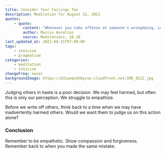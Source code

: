 ```yaml
---
title: Consider Your Failings Too
description: Meditation for August 31, 2021
quotes:
    - quote:
        content: "Whenever you take offense at someone's wrongdoing, immediately turn to your own similar failings, such as seeing money as good, or pleasure, or a little fame — whatever form it takes. By thinking on this, you'll quickly forget your anger, considering also what compels them — for what else could they do? Or, if you are able, remove their compulsion."
        author: Marcus Aurelius
        source: Meditations, 10.30
last_updated_at: 2021-08-31T07:00:00
tags:
    - stoicism
    - pragmatism
categories:
    - meditation
    - stoicism
changeFreq: never
backgroundImage: https://d3iwoqnah6ycun.cloudfront.net/IMG_8222.jpg
---
```


Judging others in haste is a poor decision. We may feel harmed, but often this is only our perception. We struggle to 
empathize.

Before we write off others, think back to a time when we may have inadvertently harmed others. Would we want them to 
judge us on this action alone?

### Conclusion

Remember to be empathetic. Show compassion and forgiveness. Remember back to when you made the same mistake.
